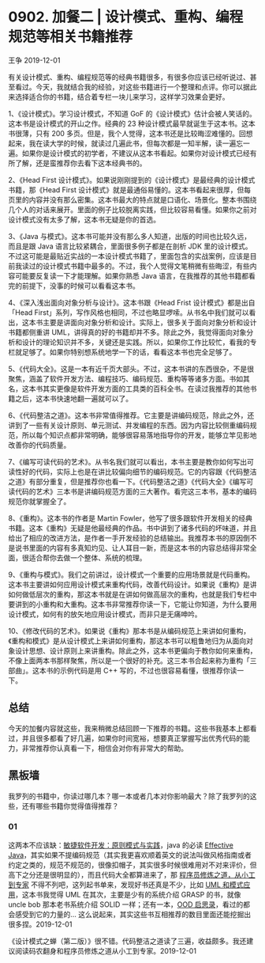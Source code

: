 # 0902. 加餐二 | 设计模式、重构、编程规范等相关书籍推荐

王争 2019-12-01

有关设计模式、重构、编程规范等的经典书籍很多，有很多你应该已经听说过、甚至看过。今天，我就结合我的经验，对这些书籍进行一个整理和点评。你可以据此来选择适合你的书籍，结合着专栏一块儿来学习，这样学习效果会更好。

1、《设计模式》。学习设计模式，不知道 GoF 的《设计模式》估计会被人笑话的。这本书是设计模式的开山之作。经典的 23 种设计模式最早就诞生于这本书。这本书很薄，只有 200 多页。但是，我个人觉得，这本书还是比较晦涩难懂的。回想起来，我在读大学的时候，就读过几遍此书，但每次都是一知半解，读一遍忘一遍。如果你是设计模式的初学者，不建议从这本书看起。如果你对设计模式已经有所了解，还是蛮推荐你去看下这本经典书的。

2、《Head First 设计模式》。如果说刚刚提到的《设计模式》是最经典的设计模式书籍，那《Head First 设计模式》就是最通俗易懂的。这本书看起来很厚，但每页里的内容并没有那么密集。这本书最大的特点就是口语化、场景化。整本书围绕几个人的对话来展开。里面的例子比较脱离实践，但比较容易看懂。如果你之前对设计模式没有太多了解，这本书无疑是你的首选。

3、《Java 与模式》。这本书可能并没有那么多人知道，出版的时间也比较久远，而且是跟 Java 语言比较紧耦合，里面很多例子都是在剖析 JDK 里的设计模式。不过这可能是最贴近实战的一本设计模式书籍了，里面包含的实战案例，应该是目前我读过的设计模式书籍中最多的。不过，我个人觉得文笔稍微有些晦涩，有些内容可能要反复读一下才能理解。如果你熟悉 Java 语言，在我推荐的其他书籍都看完的前提下，没事的时候可以看看这本书。

4、《深入浅出面向对象分析与设计》。这本书跟《Head Frist 设计模式》都是出自「Head First」系列，写作风格也相同，不过也略显啰嗦。从书名中我们就可以看出，这本书主要是讲面向对象分析和设计。实际上，很多关于面向对象分析和设计书籍都侧重讲 UML，讲得真的好的书籍却并不多。除此之外，我觉得面向对象分析和设计的理论知识并不多，关键还是实践。所以，如果你工作比较忙，看我的专栏就足够了。如果你特别想系统地学一下的话，看看这本书也完全足够了。

5、《代码大全》。这是一本有近千页大部头。不过，这本书讲的东西很杂，不是很聚焦，涵盖了软件开发方法、编程技巧、编码规范、重构等等诸多方面。书如其名，这本书其实更像是软件开发方面的工具类的百科全书。在读过我推荐的其他书籍之后，这本书快速地翻一遍就可以了。

6、《代码整洁之道》。这本书非常值得推荐。它主要是讲编码规范，除此之外，还讲到了一些有关设计原则、单元测试、并发编程的东西。因为内容比较侧重编码规范，所以每个知识点都非常明确，能够很容易落地指导你的开发，能够立竿见影地改善你的代码质量。

7、《编写可读代码的艺术》。从书名我们就可以看出，本书主要是教你如何写出可读性好的代码，实际上也是在讲比较偏向细节的编码规范。它的内容跟《代码整洁之道》有部分重复，但是推荐你也看一下。《代码整洁之道》《代码大全》《编写可读代码的艺术》三本书是讲编码规范方面的三大著作。看完这三本书，基本的编码规范你就掌握全了。

8、《重构》。这本书的作者是 Martin Fowler，他写了很多跟软件开发相关的经典书籍。这本《重构》无疑是他最经典的作品。书中讲到了诸多代码的坏味道，并且给出了相应的改进方法，是作者一手开发经验的总结输出。我推荐本书的原因倒不是说书里面的内容有多真知灼见、让人耳目一新，而是这本书的内容总结得非常全面，很适合帮你去做一个整体、系统的梳理。

9、《重构与模式》。我们之前讲过，设计模式一个重要的应用场景就是代码重构。这本书主要讲如何应用设计模式来重构代码，改善代码设计。如果说《重构》是讲如何做低层次的重构，那这本书就是在讲如何做高层次的重构，也就是我们专栏中要讲到的小重构和大重构。这本书非常推荐你读一下，它能让你知道，为什么要用设计模式，如何有的放矢地应用设计模式，而非只是无痛呻吟。

10、《修改代码的艺术》。如果说《重构》那本书是从编码规范上来讲如何重构，《重构和模式》是从设计模式上来讲如何重构，那这本书可以粗鲁地归为从面向对象设计思想、设计原则上来讲重构。除此之外，这本书更偏向于教你如何来重构，不像上面两本书那样聚焦，所以是一个很好的补充。这三本书合起来称为重构「三部曲」。这本书的示例代码是用 C++ 写的，不过也很容易看懂，很推荐你读一下。

## 总结

今天的加餐内容就这些，我来稍微总结回顾一下推荐的书籍。这些书我基本上都看过，并且很多都看了好几遍，如果你时间宽裕，想要真正掌握写出优秀代码的能力，非常推荐你认真看一下，相信会对你有非常大的帮助。

## 黑板墙

我罗列的书籍中，你读过哪几本？哪一本或者几本对你影响最大？除了我罗列的这些，还有哪些书籍你觉得值得推荐？

### 01

这两本不应该缺：[敏捷软件开发：原则模式与实践](https://book.douban.com/subject/1140457/)，java 的必读 [Effective Java](https://book.douban.com/subject/27047716/)，其实如果不提编码规范（其实我更喜欢顺着英文的说法叫做风格指南或者约定之类的，规范不规范的，很像扣帽子，其实很多时候很难用对不对来评价，但高下之分还是很明显的），而且代码大全都算进来了，那 [程序员修炼之道，从小工到专家](https://book.douban.com/subject/5387402/) 不得不列吧，这列起书单来，发现好书还真是不少，比如 [UML 和模式应用](https://book.douban.com/subject/1792387/)，这本书我觉得 UML 在其次，主要是少有的系统介绍 GRASP 的书，就像 uncle bob 那本老书系统介绍 SOLID 一样；还有一本，[OOD 启思录](https://book.douban.com/subject/1178238/)，看过的都会感受到它的力量的... 这么说起来，其实这些书互相推荐的数目里面还能挖掘出很多捏。2019-12-01

《设计模式之蝉（第二版）》很不错。代码整洁之道读了三遍，收益颇多。我还建议阅读码农翻身和程序员修炼之道从小工到专家。2019-12-01